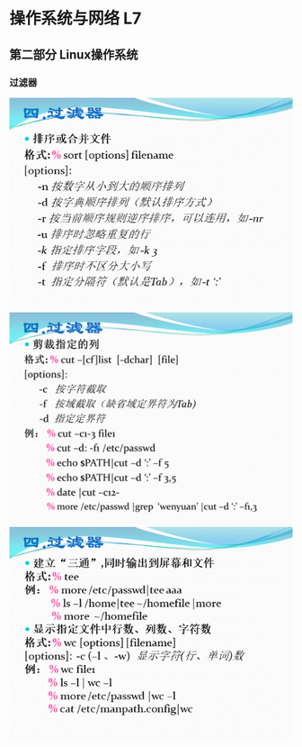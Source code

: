 # 操作系统与网络 L7

## 第二部分 Linux操作系统

### 过滤器

![](pictures/L7_1.png)
![](pictures/L7_2.png)
![](pictures/L7_3.png)

